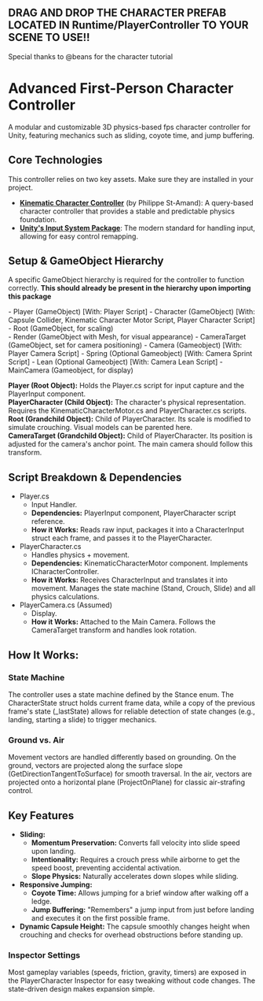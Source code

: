 ## **DRAG AND DROP THE CHARACTER PREFAB LOCATED IN Runtime/PlayerController TO YOUR SCENE TO USE!!**
Special thanks to @beans for the character tutorial

# **Advanced First-Person Character Controller**


A modular and customizable 3D physics-based fps character controller for Unity, featuring mechanics such as sliding, coyote time, and jump buffering.


## **Core Technologies**


This controller relies on two key assets. Make sure they are installed in your project.


* [**Kinematic Character Controller**](https://assetstore.unity.com/packages/tools/physics/kinematic-character-controller-99131) (by Philippe St-Amand): A query-based character controller that provides a stable and predictable physics foundation.  
* [**Unity's Input System Package**](https://docs.unity3d.com/Packages/com.unity.inputsystem@1.7/manual/index.html): The modern standard for handling input, allowing for easy control remapping.


## **Setup & GameObject Hierarchy**


A specific GameObject hierarchy is required for the controller to function correctly. **This should already be present in the hierarchy upon importing this package**


\- Player (GameObject)  [With: Player Script]
  \- Character (GameObject) [With: Capsule Collider, Kinematic Character Motor Script, Player Character Script]
    \- Root (GameObject, for scaling)  
      \- Render (GameObject with Mesh, for visual appearance)
    \- CameraTarget (GameObject, set for camera positioning)
  \- Camera (Gameobject) [With: Player Camera Script]
   \- Spring (Optional Gameobject) [With: Camera Sprint Script]
    \- Lean (Optional Gameobject) [With: Camera Lean Script]
     \- MainCamera (Gameobject, for display)
 
**Player (Root Object):** Holds the Player.cs script for input capture and the PlayerInput component.  
**PlayerCharacter (Child Object):** The character's physical representation. Requires the KinematicCharacterMotor.cs and PlayerCharacter.cs scripts.  
**Root (Grandchild Object):** Child of PlayerCharacter. Its scale is modified to simulate crouching. Visual models can be parented here.  
**CameraTarget (Grandchild Object):** Child of PlayerCharacter. Its position is adjusted for the camera's anchor point. The main camera should follow this transform.


## **Script Breakdown & Dependencies**


* Player.cs  
  * Input Handler.  
  * **Dependencies:** PlayerInput component, PlayerCharacter script reference.  
  * **How it Works:** Reads raw input, packages it into a CharacterInput struct each frame, and passes it to the PlayerCharacter.  
* PlayerCharacter.cs  
  * Handles physics + movement.  
  * **Dependencies:** KinematicCharacterMotor component. Implements ICharacterController.  
  * **How it Works:** Receives CharacterInput and translates it into movement. Manages the state machine (Stand, Crouch, Slide) and all physics calculations.  
* PlayerCamera.cs (Assumed)  
  * Display.  
  * **How it Works:** Attached to the Main Camera. Follows the CameraTarget transform and handles look rotation.  


## **How It Works:**


### **State Machine**


The controller uses a state machine defined by the Stance enum. The CharacterState struct holds current frame data, while a copy of the previous frame's state (\_lastState) allows for reliable detection of state changes (e.g., landing, starting a slide) to trigger mechanics.


### **Ground vs. Air**


Movement vectors are handled differently based on grounding. On the ground, vectors are projected along the surface slope (GetDirectionTangentToSurface) for smooth traversal. In the air, vectors are projected onto a horizontal plane (ProjectOnPlane) for classic air-strafing control.


## **Key Features**


* **Sliding:**  
  * **Momentum Preservation:** Converts fall velocity into slide speed upon landing.  
  * **Intentionality:** Requires a crouch press while airborne to get the speed boost, preventing accidental activation.  
  * **Slope Physics:** Naturally accelerates down slopes while sliding.  
* **Responsive Jumping:**  
  * **Coyote Time:** Allows jumping for a brief window after walking off a ledge.  
  * **Jump Buffering:** "Remembers" a jump input from just before landing and executes it on the first possible frame.  
* **Dynamic Capsule Height:** The capsule smoothly changes height when crouching and checks for overhead obstructions before standing up.


### **Inspector Settings**


Most gameplay variables (speeds, friction, gravity, timers) are exposed in the PlayerCharacter Inspector for easy tweaking without code changes.
The state-driven design makes expansion simple.


